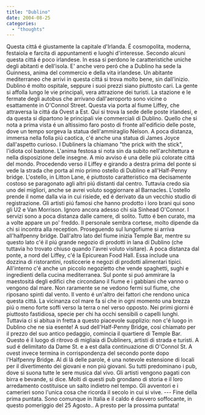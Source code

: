 ```yaml
---
title: "Dublino"
date: 2004-08-25
categories: 
  - "thoughts"
---
```


Questa cittá é giustamente la capitale d'Irlanda. É cosmopolita, moderna, festaiola e farcita di appuntamenti e luoghi d'interesse. Secondo alcuni questa cittá é poco irlandese. In essa si perdono le caratteristiche uniche degli abitanti e dell'isola. E' anche vero peró che a Dublino ha sede la Guinness, anima del commercio e della vita irlandese. Un abitante mediterraneo che arrivi in questa cittá si trova molto bene, sin dall'inizio. Dublino é molto ospitale, seppure i suoi prezzi siano piuttosto cari. La gente si affolla lungo le vie principali, vera attrazione dei turisti. La stazione e le fermate degli autobus che arrivano dall'aeroporto sono vicine o esattamente in O'Connol Street. Questa via porta al fiume Liffey, che attraversa la cittá da Ovest a Est. Qui si trova la sede delle poste irlandesi, e da questa si dipartono le principali vie commerciali di Dublino. Quello che si nota a prima vista é un altissimo faro posto di fronte all'edificio delle poste, dove un tempo sorgeva la statua dell'ammiraglio Nelson. A poca distanza, immersa nella folla piú caotica, c'é anche una statua di James Joyce dall'aspetto curioso. I Dubliners la chiamano "the prick with the stick", l'idiota col bastone. L'anima festosa si nota sin da subito nell'architettura e nella disposizione delle insegne. A mio avviso é una delle piú colorate cittá del mondo. Procedendo verso il Liffey e girando a destra prima del ponte si vede la strada che porta al mio primo ostello di Dublino e all'Half-Penny bridge. L'ostello, in Litton Lane, é piuttosto caratteristico ma decisamente costoso se paragonato agli altri piú distanti dal centro. Tuttavia credo sia uno dei migliori, anche se avrei voluto soggiornare al Barnacles. L'ostello prende il nome dalla via in cui risiede, ed é derivato da un vecchio studio di registrazione. Gli artisti piú famosi che hanno prodotto i loro brani qui sono gli U2 e Van Morrison. Ignoro ancora adesso chi sia Sinhead O'Connor. I servizi sono a poca distanza dalle camere, di solito. Tutto é ben curato, ma a volte appare un po' freddo. Il personale sembra cortese, molto dipende da chi si incontra alla reception. Proseguendo sul lungofiume si arriva all'halfpenny bridge. Dall'altro lato del fiume inizia Temple Bar, mentre su questo lato c'é il piú grande negozio di prodotti in lana di Dublino (che tuttavia ho trovato chiuso quando l'avrei voluto visitare). A poca distanza dal ponte, a nord del Liffey, c'é la Epicurean Food Hall. Essa include una dozzina di ristorantini, rosticcerie e negozi di prodotti alimentari tipici. All'interno c'é anche un piccolo negozietto che vende spaghetti, sughi e ingredienti della cucina mediterranea. Sul ponte si puó ammirare la maestositá degli edifici che circondano il fiume e i gabbiani che vanno o vengono dal mare. Non raramente se ne vedono fermi sul fiume, che riposano spinti dal vento. Il vento é un'altro dei fattori che rendono unica questa cittá. La vicinanza col mare fa sí che in ogni momento una brezza piú o meno forte soffi verso la terra o nel verso opposto. Nei primi giorni é piuttosto fastidiosa, specie per chi ha occhi sensibili o capelli lunghi. Tuttavia ci si abitua in fretta a questo piacevole supplizio: non c'é luogo in Dublino che ne sia esente! A sud dell'Half-Penny Bridge, cosí chiamato per il prezzo del suo antico pedaggio, comincia il quartiere di Temple Bar. Questo é il luogo di ritrovo di migliaia di Dubliners, artisti di strada e turisti. A sud é delimitato da Dame St. e a est dalla continuazione di O'Connol St. A ovest invece termina in corrispondenza del secondo ponte dopo l'Halfpenny Bridge. Al di lá delle parole, é una notevole estensione di locali per il divertimento dei giovani e non piú giovani. Su tutti predominano i pub, dove si suona tutte le sere musica dal vivo. Gli artisti vengono pagati con birra e bevande, si dice. Molti di questi pub grondano di storia e il loro arredamento costituisce un salto indietro nel tempo. Gli avventori e i camerieri sono l'unica cosa che ricorda il secolo in cui si vive. --- Fine della prima puntata. Sono comunque in Italia e il caldo é davvero soffocante, in questo pomeriggio del 25 Agosto.. A presto per la prossima puntata!
